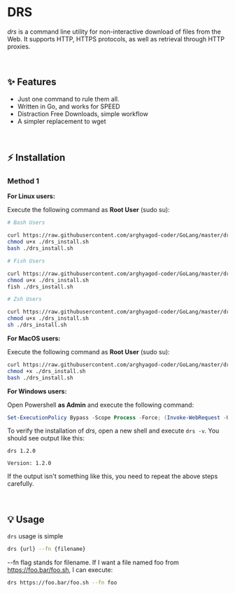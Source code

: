 # DRS
*drs* is a command line utility for  non-interactive download of files from the Web.  It supports HTTP, HTTPS protocols, as well as retrieval through HTTP proxies.

<br>


## ✨ Features

- Just one command to rule them all.
- Written in Go, and works for SPEED
- Distraction Free Downloads, simple workflow
- A simpler replacement to wget

<br>

## ⚡️ Installation
### Method 1

**For Linux users:**

Execute the following command as **Root User** (sudo su):

```bash
# Bash Users

curl https://raw.githubusercontent.com/arghyagod-coder/GoLang/master/drs/linux/bash_install.sh > drs_install.sh
chmod u+x ./drs_install.sh
bash ./drs_install.sh

# Fish Users

curl https://raw.githubusercontent.com/arghyagod-coder/GoLang/master/drs/linux/fish_install.sh > drs_install.sh
chmod u+x ./drs_install.sh
fish ./drs_install.sh

# Zsh Users

curl https://raw.githubusercontent.com/arghyagod-coder/GoLang/master/drs/linux/zsh_install.sh > drs_install.sh
chmod u+x ./drs_install.sh
sh ./drs_install.sh
```


**For MacOS users:**

Execute the following command as **Root User** (sudo su):

```bash
curl https://raw.githubusercontent.com/arghyagod-coder/GoLang/master/drs/mac_install.sh > drs_install.sh
chmod +x ./drs_install.sh
bash ./drs_install.sh
```

**For Windows users:**

Open Powershell **as Admin** and execute the following command:
```powershell
Set-ExecutionPolicy Bypass -Scope Process -Force; (Invoke-WebRequest -Uri https://raw.githubusercontent.com/arghyagod-coder/GoLang/master/drs/windows_install.ps1 -UseBasicParsing).Content | powershell -
```

To verify the installation of *drs*, open a new shell and execute `drs -v`. You should see output like this:
```
drs 1.2.0

Version: 1.2.0
```
If the output isn't something like this, you need to repeat the above steps carefully.

<br>

## 💡 Usage
`drs` usage is simple

```bash
drs {url} --fn {filename}
```

--fn flag stands for filename. If I want a file named foo from https://foo.bar/foo.sh, I can execute:

```bash
drs https://foo.bar/foo.sh --fn foo
```

<br>

